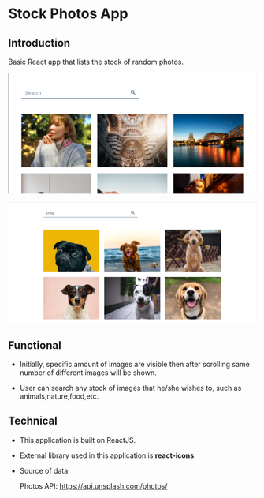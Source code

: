 #   Stock Photos App

##  Introduction

Basic React app that lists the stock of random photos.

![Stock Photos App-1](https://github.com/sudarshan-sh/StockPhotosApp/blob/main/images/stock-photos.png)

![Stock Photos App-2](https://github.com/sudarshan-sh/StockPhotosApp/blob/main/images/stock-photos-2.png)

##  Functional

*   Initially, specific amount of images are visible then after scrolling same number of different images will be shown.

*   User can search any stock of images that he/she wishes to, such as animals,nature,food,etc.

##  Technical

*   This application is built on ReactJS.

*   External library used in this application is **react-icons**.

*   Source of data: 

    Photos API: https://api.unsplash.com/photos/